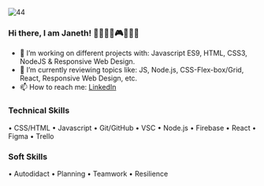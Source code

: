 

![44](https://user-images.githubusercontent.com/101832576/210864345-d3f7e106-e1a9-4a9c-8301-c6e5c189ffbc.png)


### Hi there, I am Janeth! 👩‍💻🕵️‍♀️🎮🏳️‍🌈🐾

- 🔭 I’m working on different projects with: Javascript ES9, HTML, CSS3, NodeJS &  Responsive Web Design.
- 🌱 I’m currently reviewing topics like: JS, Node.js, CSS-Flex-box/Grid, React, Responsive Web Design, etc.
- 📫 How to reach me: [LinkedIn](https://www.linkedin.com/in/janeth-a-l%C3%B3pez-segundo-3a0219250/)

### Technical Skills

• CSS/HTML
• Javascript
• Git/GitHub
• VSC
• Node.js
• Firebase
• React
• Figma
• Trello

### Soft Skills

• Autodidact 
• Planning 
• Teamwork 
• Resilience


